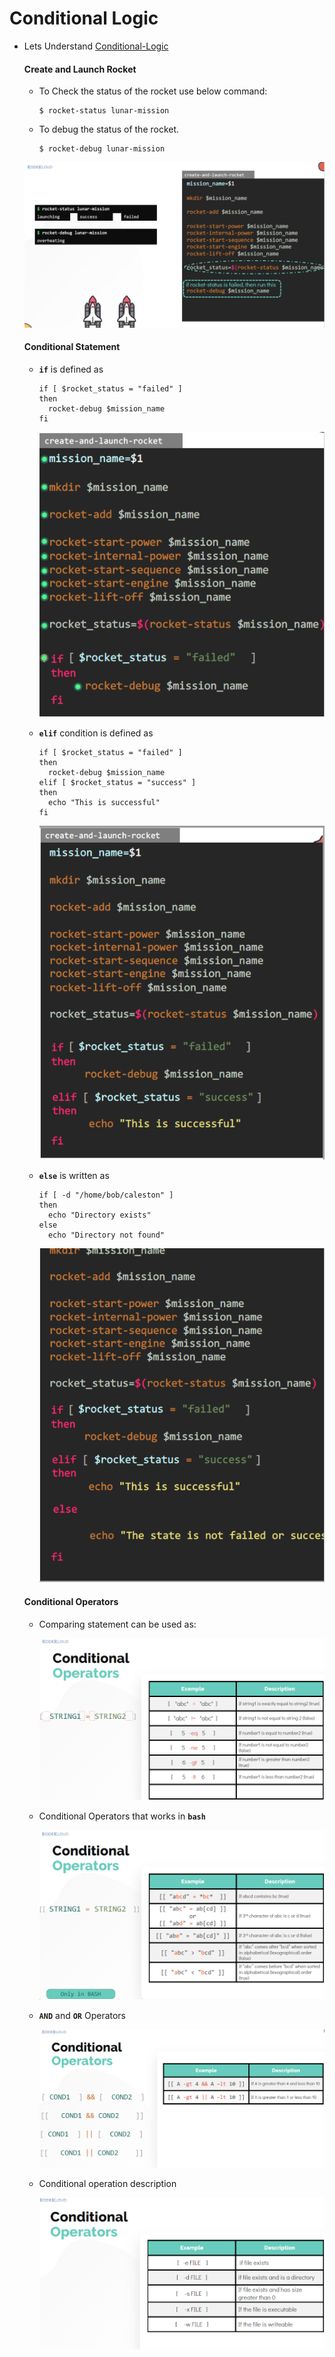 # Conditional Logic

  - Lets Understand [Conditional-Logic](https://kodekloud.com/courses/1029419/lectures/21506294)

    #### Create and Launch Rocket

    - To Check the status of the rocket use below command: 

       ```
       $ rocket-status lunar-mission
       ```
    
    - To debug the status of the rocket.

       ```
       $ rocket-debug lunar-mission
       ```

    ![cl](../../images/cl.PNG)

    #### Conditional Statement

    - **`if`** is defined as 
      
      ```
      if [ $rocket_status = "failed" ]
      then
        rocket-debug $mission_name
      fi 
      ```

      ![if](../../images/if.PNG) 

    - **`elif`** condition is defined as

      ```
      if [ $rocket_status = "failed" ]
      then
        rocket-debug $mission_name
      elif [ $rocket_status = "success" ]
      then
        echo "This is successful"
      fi 
      ```

      ![elif](../../images/elif.PNG)

    - **`else`** is written as 

      ```
      if [ -d "/home/bob/caleston" ]
      then
        echo "Directory exists"
      else
        echo "Directory not found"
      ```

      ![el](../../images/el.PNG)

    #### Conditional Operators

    - Comparing statement can be used as:
     
      ![co](../../images/co.PNG)

    
    - Conditional Operators that works in **`bash`**

      ![cb](../../images/cb.PNG)

    
    - **`AND`** and **`OR`** Operators

      ![cond](../../images/cond.PNG)


    - Conditional operation description

      ![cond1](../../images/cond1.PNG)
      
